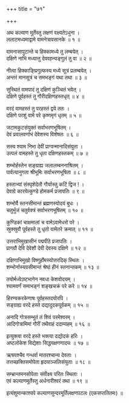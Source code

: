 +++
title = "७१"

+++
  
  
  
  
अथ कल्याण मूर्तेस्तु लक्षणं वक्ष्यतेऽधुना ।  
ललाटमध्यमाद्वामे वामनेत्रावसानके ॥ १ ॥  
  
वामनासापुटान्ते च हिक्कामध्ये तु लम्बयेत् ।  
दक्षिणे नाभि मध्यात्तु देववह्न्यङ्गुलं तु वा ॥ २ ॥  
  
नीत्वा हिक्काङ्घ्रिगुल्फस्य मध्ये सूत्रं प्रलम्बयेत् ।  
अन्तरं मानसूत्रं च समभङ्गं यथा तथा ॥ ३ ॥  
  
सुस्थितं वामपादं तु दक्षिणं कुञ्चितं भवेत् ।  
दक्षिणे पूर्वहस्तं तु गौरीदक्षिणहस्तधृत् ॥ ४ ॥  
  
वरदं वामहस्तं तु परहस्तं द्वये ततः ।  
दक्षिणे परशुं वामे परे कृष्णमृगं धृतम् ॥ ५ ॥  
  
जटामकुटसंयुक्तं सर्वाभरणभूषितम् ।  
देवं प्रवालवर्णाभं देवेशस्य विशेषतः ॥ ६ ॥  
  
सस्य श्याम निभा देवीं प्राग्वन्मानादिसंयुता ।  
उत्पलं वामहस्ते तु धृता दक्षिणहस्तकम् ॥ ७ ॥  
  
शम्भोर्हस्तेन सङ्ग्राह्य जलालम्बननाश्रितम् ।  
पार्वत्यानुगता श्रीभूमिः सर्वाभरणभूषिता ॥ ८ ॥  
  
हस्ताभ्यां संस्पृशेदेतौ गौर्यास्तु कटिं द्विज ! ।  
देवाग्रे कारयेत्कुण्डे होमकर्म प्रजापतिः ॥ ९ ॥  
  
शम्भोर्वै स्तनसीमान्तं ब्रह्मणस्योदयं बुधः ।  
चतुर्भुजं चतुर्वक्त्रं सर्वाभरणभूषितम् ॥ १० ॥  
  
कुण्डिकां चाक्षमालां च वामेऽवामेधरो परे ।  
स्रुक्स्रुवौ पूर्वहस्ते तु धृतो वामेतरे क्रमात् ॥ ११ ॥  
  
उत्तराभिमुखासीनं पद्मपीठे प्रजापतिः ।  
प्रागग्रौ देवि देवेशौ देवी देवस्य दक्षिणे ॥ १२ ॥  
  
दक्षिणाभिमुखो विष्णुर्होमस्योत्तरदिक् स्थितः ।  
शम्भोर्नास्यग्रसीमान्तं श्रेष्ठं हीनं स्तनान्तकम् ॥ १३ ॥  
  
तयोर्मध्येऽष्टभागेन नवधा केशवोदयम् ।  
श्यामवर्णं समाभङ्गं शङ्खचक्रं परे करे ॥ १४ ॥  
  
हिरण्यकरकेणाषः पूर्वहस्तदयोरपि ।  
सङ्ग्राह्य वरदे हस्ते दद्यादुदकपूर्वकम् ॥ १५ ॥  
  
अनादि गोत्रसम्भूतं तं शिवं परमेश्वरम् ।  
आदिगोत्रामिमां गौरीं तथैवाहं ददाम्यहम् ॥ १६ ॥  
  
इत्युक्त्वा वरदे हस्ते भक्त्या दद्योदकं हरिः ।  
अष्टलोकेश विद्येशाः सिद्धयक्षगणादयः ॥ १७ ॥  
  
ऋषयश्चैव गन्धर्वा मातरश्चान्य देवताः ।  
तत्तच्छक्तिसमोपेता हृदयाञ्जलिसंयुताः ॥ १८ ॥  
  
सम्भ्रान्तमनसोपेताः संवीक्ष्य परितः स्थिताः ।  
एवं कल्याणमूर्तेस्तु अर्धनारीश्वरं तथा ॥ १९ ॥  
  
इत्यंशुमान्काश्यपे कल्याणसुन्दरमूर्तिलक्षणपटलः (एकसप्ततितमः) ॥   